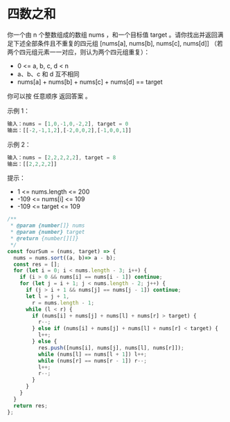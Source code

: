 # 四数之和

你一个由 n 个整数组成的数组 nums ，和一个目标值 target 。请你找出并返回满足下述全部条件且不重复的四元组 [nums[a], nums[b], nums[c], nums[d]] （若两个四元组元素一一对应，则认为两个四元组重复）：

- 0 <= a, b, c, d < n
- a、b、c 和 d 互不相同
- nums[a] + nums[b] + nums[c] + nums[d] == target

你可以按 任意顺序 返回答案 。

示例 1：

```js
输入：nums = [1,0,-1,0,-2,2], target = 0
输出：[[-2,-1,1,2],[-2,0,0,2],[-1,0,0,1]]
```

示例 2：

```js
输入：nums = [2,2,2,2,2], target = 8
输出：[[2,2,2,2]]
```

提示：

- 1 <= nums.length <= 200
- -109 <= nums[i] <= 109
- -109 <= target <= 109

```js
/**
 * @param {number[]} nums
 * @param {number} target
 * @return {number[][]}
 */
const fourSum = (nums, target) => {
  nums = nums.sort((a, b)=> a - b);
  const res = [];
  for (let i = 0; i < nums.length - 3; i++) {
    if (i > 0 && nums[i] == nums[i - 1]) continue;
    for (let j = i + 1; j < nums.length - 2; j++) {
      if (j > i + 1 && nums[j] == nums[j - 1]) continue;
      let l = j + 1,
        r = nums.length - 1;
      while (l < r) {
        if (nums[i] + nums[j] + nums[l] + nums[r] > target) {
          r--;
        } else if (nums[i] + nums[j] + nums[l] + nums[r] < target) {
          l++;
        } else {
          res.push([nums[i], nums[j], nums[l], nums[r]]);
          while (nums[l] == nums[l + 1]) l++;
          while (nums[r] == nums[r - 1]) r--;
          l++;
          r--;
        }
      }
    }
  }
  return res;
};
```
